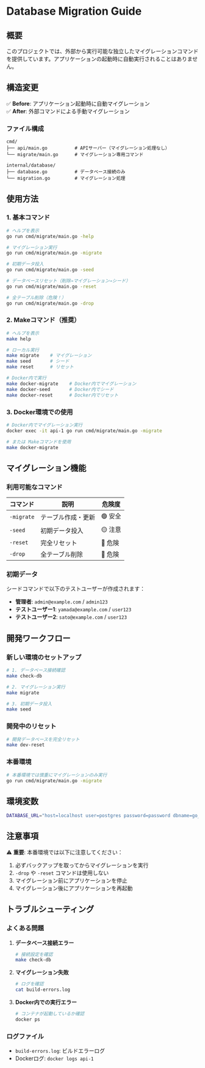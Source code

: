 # Database Migration Guide

## 概要

このプロジェクトでは、外部から実行可能な独立したマイグレーションコマンドを提供しています。アプリケーションの起動時に自動実行されることはありません。

## 構造変更

✅ **Before**: アプリケーション起動時に自動マイグレーション  
✅ **After**: 外部コマンドによる手動マイグレーション

### ファイル構成

```
cmd/
├── api/main.go          # APIサーバー（マイグレーション処理なし）
└── migrate/main.go      # マイグレーション専用コマンド

internal/database/
├── database.go          # データベース接続のみ
└── migration.go         # マイグレーション処理
```

## 使用方法

### 1. 基本コマンド

```bash
# ヘルプを表示
go run cmd/migrate/main.go -help

# マイグレーション実行
go run cmd/migrate/main.go -migrate

# 初期データ投入
go run cmd/migrate/main.go -seed

# データベースリセット（削除→マイグレーション→シード）
go run cmd/migrate/main.go -reset

# 全テーブル削除（危険！）
go run cmd/migrate/main.go -drop
```

### 2. Makeコマンド（推奨）

```bash
# ヘルプを表示
make help

# ローカル実行
make migrate    # マイグレーション
make seed       # シード
make reset      # リセット

# Docker内で実行
make docker-migrate    # Docker内でマイグレーション
make docker-seed       # Docker内でシード
make docker-reset      # Docker内でリセット
```

### 3. Docker環境での使用

```bash
# Docker内でマイグレーション実行
docker exec -it api-1 go run cmd/migrate/main.go -migrate

# または Makeコマンドを使用
make docker-migrate
```

## マイグレーション機能

### 利用可能なコマンド

| コマンド | 説明 | 危険度 |
|---------|------|--------|
| `-migrate` | テーブル作成・更新 | 🟢 安全 |
| `-seed` | 初期データ投入 | 🟡 注意 |
| `-reset` | 完全リセット | 🔴 危険 |
| `-drop` | 全テーブル削除 | 🔴 危険 |

### 初期データ

シードコマンドで以下のテストユーザーが作成されます：

- **管理者**: `admin@example.com` / `admin123`
- **テストユーザー1**: `yamada@example.com` / `user123`
- **テストユーザー2**: `sato@example.com` / `user123`

## 開発ワークフロー

### 新しい環境のセットアップ

```bash
# 1. データベース接続確認
make check-db

# 2. マイグレーション実行
make migrate

# 3. 初期データ投入
make seed
```

### 開発中のリセット

```bash
# 開発データベースを完全リセット
make dev-reset
```

### 本番環境

```bash
# 本番環境では慎重にマイグレーションのみ実行
go run cmd/migrate/main.go -migrate
```

## 環境変数

```bash
DATABASE_URL="host=localhost user=postgres password=password dbname=go_nextjs_db port=5432 sslmode=disable TimeZone=Asia/Tokyo"
```

## 注意事項

⚠️ **重要**: 本番環境では以下に注意してください：

1. 必ずバックアップを取ってからマイグレーションを実行
2. `-drop` や `-reset` コマンドは使用しない
3. マイグレーション前にアプリケーションを停止
4. マイグレーション後にアプリケーションを再起動

## トラブルシューティング

### よくある問題

1. **データベース接続エラー**
   ```bash
   # 接続設定を確認
   make check-db
   ```

2. **マイグレーション失敗**
   ```bash
   # ログを確認
   cat build-errors.log
   ```

3. **Docker内での実行エラー**
   ```bash
   # コンテナが起動しているか確認
   docker ps
   ```

### ログファイル

- `build-errors.log`: ビルドエラーログ
- Dockerログ: `docker logs api-1`